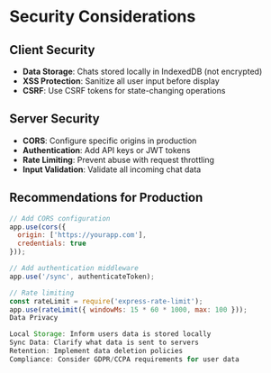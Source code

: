 # Security Considerations

## Client Security
- **Data Storage**: Chats stored locally in IndexedDB (not encrypted)
- **XSS Protection**: Sanitize all user input before display
- **CSRF**: Use CSRF tokens for state-changing operations

## Server Security
- **CORS**: Configure specific origins in production
- **Authentication**: Add API keys or JWT tokens
- **Rate Limiting**: Prevent abuse with request throttling
- **Input Validation**: Validate all incoming chat data

## Recommendations for Production
```javascript
// Add CORS configuration
app.use(cors({
  origin: ['https://yourapp.com'],
  credentials: true
}));

// Add authentication middleware
app.use('/sync', authenticateToken);

// Rate limiting
const rateLimit = require('express-rate-limit');
app.use(rateLimit({ windowMs: 15 * 60 * 1000, max: 100 }));
Data Privacy

Local Storage: Inform users data is stored locally
Sync Data: Clarify what data is sent to servers
Retention: Implement data deletion policies
Compliance: Consider GDPR/CCPA requirements for user data
